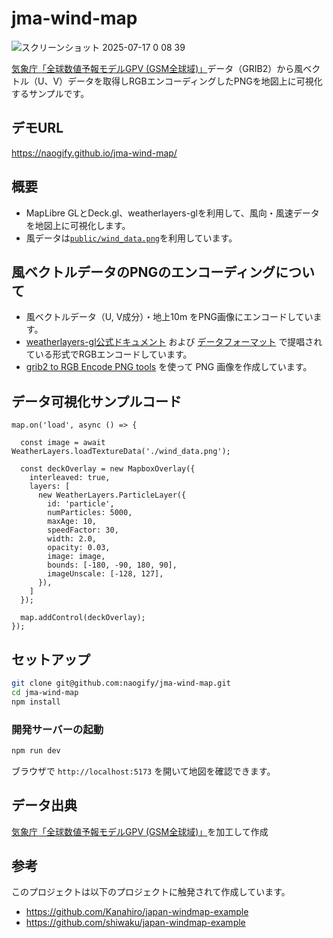 # jma-wind-map


![スクリーンショット 2025-07-17 0 08 39](https://github.com/user-attachments/assets/b1272c31-792c-46ca-a51c-a1730e27a256)

[気象庁「全球数値予報モデルGPV (GSM全球域)」](https://www.data.jma.go.jp/developer/gpv_sample.html)データ（GRIB2）から風ベクトル（U、V）データを取得しRGBエンコーディングしたPNGを地図上に可視化するサンプルです。

## デモURL
https://naogify.github.io/jma-wind-map/

## 概要
- MapLibre GLとDeck.gl、weatherlayers-glを利用して、風向・風速データを地図上に可視化します。
- 風データは[`public/wind_data.png`](public/wind_data.png)を利用しています。

## 風ベクトルデータのPNGのエンコーディングについて
- 風ベクトルデータ（U, V成分）・地上10m をPNG画像にエンコードしています。
- [weatherlayers-gl公式ドキュメント](https://docs.weatherlayers.com/weatherlayers-gl/data-sources#supported-data-types) および [データフォーマット](https://docs.weatherlayers.com/weatherlayers-gl/data-sources#supported-data-formats) で提唱されている形式でRGBエンコードしています。
- [grib2 to RGB Encode PNG tools](https://github.com/naogify/grib2png.sh) を使って PNG 画像を作成しています。


## データ可視化サンプルコード

```
map.on('load', async () => {

  const image = await WeatherLayers.loadTextureData('./wind_data.png');

  const deckOverlay = new MapboxOverlay({
    interleaved: true,
    layers: [
      new WeatherLayers.ParticleLayer({
        id: 'particle',
        numParticles: 5000,
        maxAge: 10,
        speedFactor: 30,
        width: 2.0,
        opacity: 0.03,
        image: image,
        bounds: [-180, -90, 180, 90],
        imageUnscale: [-128, 127],
      }),
    ]
  });

  map.addControl(deckOverlay);
});
```

## セットアップ

```bash
git clone git@github.com:naogify/jma-wind-map.git
cd jma-wind-map
npm install
```

### 開発サーバーの起動
```bash
npm run dev
```

ブラウザで `http://localhost:5173` を開いて地図を確認できます。

## データ出典
[気象庁「全球数値予報モデルGPV (GSM全球域)」](https://www.data.jma.go.jp/developer/gpv_sample.html)を加工して作成

## 参考
このプロジェクトは以下のプロジェクトに触発されて作成しています。

- https://github.com/Kanahiro/japan-windmap-example
- https://github.com/shiwaku/japan-windmap-example


